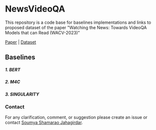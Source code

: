 # NewsVideoQA
This repository is a code base for baselines implementations and links to proposed dataset of the paper "Watching the News: Towards VideoQA Models that can Read (WACV-2023)"

[Paper](https://arxiv.org/pdf/2211.05588) | [Dataset](https://rrc.cvc.uab.es/?ch=24&com=downloads)

## Baselines

##### 1. BERT
##### 2. M4C
##### 3. SINGULARITY

### Contact
For any clarification, comment, or suggestion please create an issue or contact [Soumya Shamarao Jahagirdar](https://www.linkedin.com/in/soumya-jahagirdar/).

